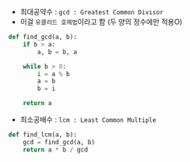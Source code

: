 - 최대공약수 : `gcd : Greatest Common Divisor`
- 이걸 `유클리드 호제법`이라고 함 (두 양의 정수에만 적용O)
```python
def find_gcd(a, b):
	if b > a:
		a, b = b, a

	while b > 0:
		i = a % b
		a = b
		b = i

	return a
```

- 최소공배수 : `lcm : Least Common Multiple`
```python
def find_lcm(a, b):
	gcd = find_gcd(a, b)
	return a * b / gcd
```

